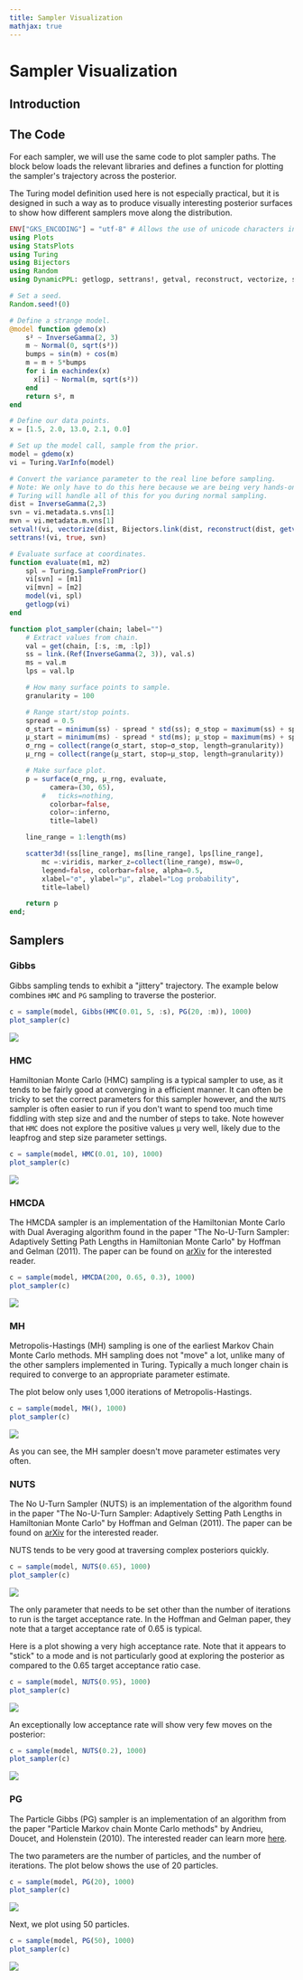 ```yaml
---
title: Sampler Visualization
mathjax: true
---
```


# Sampler Visualization

## Introduction

## The Code

For each sampler, we will use the same code to plot sampler paths. The block below loads the relevant libraries and defines a function for plotting the sampler's trajectory across the posterior.

The Turing model definition used here is not especially practical, but it is designed in such a way as to produce visually interesting posterior surfaces to show how different samplers move along the distribution.

```julia
ENV["GKS_ENCODING"] = "utf-8" # Allows the use of unicode characters in Plots.jl
using Plots
using StatsPlots
using Turing
using Bijectors
using Random
using DynamicPPL: getlogp, settrans!, getval, reconstruct, vectorize, setval!

# Set a seed.
Random.seed!(0)

# Define a strange model.
@model function gdemo(x)
    s² ~ InverseGamma(2, 3)
    m ~ Normal(0, sqrt(s²))
    bumps = sin(m) + cos(m)
    m = m + 5*bumps
    for i in eachindex(x)
      x[i] ~ Normal(m, sqrt(s²))
    end
    return s², m
end

# Define our data points.
x = [1.5, 2.0, 13.0, 2.1, 0.0]

# Set up the model call, sample from the prior.
model = gdemo(x)
vi = Turing.VarInfo(model)

# Convert the variance parameter to the real line before sampling.
# Note: We only have to do this here because we are being very hands-on.
# Turing will handle all of this for you during normal sampling.
dist = InverseGamma(2,3)
svn = vi.metadata.s.vns[1]
mvn = vi.metadata.m.vns[1]
setval!(vi, vectorize(dist, Bijectors.link(dist, reconstruct(dist, getval(vi, svn)))), svn)
settrans!(vi, true, svn)

# Evaluate surface at coordinates.
function evaluate(m1, m2)
    spl = Turing.SampleFromPrior()
    vi[svn] = [m1]
    vi[mvn] = [m2]
    model(vi, spl)
    getlogp(vi)
end

function plot_sampler(chain; label="")
    # Extract values from chain.
    val = get(chain, [:s, :m, :lp])
    ss = link.(Ref(InverseGamma(2, 3)), val.s)
    ms = val.m
    lps = val.lp

    # How many surface points to sample.
    granularity = 100

    # Range start/stop points.
    spread = 0.5
    σ_start = minimum(ss) - spread * std(ss); σ_stop = maximum(ss) + spread * std(ss);
    μ_start = minimum(ms) - spread * std(ms); μ_stop = maximum(ms) + spread * std(ms);
    σ_rng = collect(range(σ_start, stop=σ_stop, length=granularity))
    μ_rng = collect(range(μ_start, stop=μ_stop, length=granularity))

    # Make surface plot.
    p = surface(σ_rng, μ_rng, evaluate,
          camera=(30, 65),
        #   ticks=nothing,
          colorbar=false,
          color=:inferno,
          title=label)

    line_range = 1:length(ms)

    scatter3d!(ss[line_range], ms[line_range], lps[line_range],
        mc =:viridis, marker_z=collect(line_range), msw=0,
        legend=false, colorbar=false, alpha=0.5,
        xlabel="σ", ylabel="μ", zlabel="Log probability",
        title=label)

    return p
end;
```

## Samplers

### Gibbs

Gibbs sampling tends to exhibit a "jittery" trajectory. The example below combines `HMC` and `PG` sampling to traverse the posterior.

```julia
c = sample(model, Gibbs(HMC(0.01, 5, :s), PG(20, :m)), 1000)
plot_sampler(c)
```

![](sampler-figs/samplers-1.svg)

### HMC

Hamiltonian Monte Carlo (HMC) sampling is a typical sampler to use, as it tends to be fairly good at converging in a efficient manner. It can often be tricky to set the correct parameters for this sampler however, and the `NUTS` sampler is often easier to run if you don't want to spend too much time fiddling with step size and and the number of steps to take. Note however that `HMC` does not explore the positive values μ very well, likely due to the leapfrog and step size parameter settings.

```julia
c = sample(model, HMC(0.01, 10), 1000)
plot_sampler(c)
```

![](sampler-figs/samplers-2.svg)


### HMCDA

The HMCDA sampler is an implementation of the Hamiltonian Monte Carlo with Dual Averaging algorithm found in the paper "The No-U-Turn Sampler: Adaptively Setting Path Lengths in Hamiltonian Monte Carlo" by Hoffman and Gelman (2011). The paper can be found on [arXiv](https://arxiv.org/abs/1111.4246) for the interested reader.

```julia
c = sample(model, HMCDA(200, 0.65, 0.3), 1000)
plot_sampler(c)
```

![](sampler-figs/samplers-3.svg)


### MH

Metropolis-Hastings (MH) sampling is one of the earliest Markov Chain Monte Carlo methods. MH sampling does not "move" a lot, unlike many of the other samplers implemented in Turing. Typically a much longer chain is required to converge to an appropriate parameter estimate.

The plot below only uses 1,000 iterations of Metropolis-Hastings.

```julia
c = sample(model, MH(), 1000)
plot_sampler(c)
```

![](sampler-figs/samplers-4.svg)


As you can see, the MH sampler doesn't move parameter estimates very often.

### NUTS

The No U-Turn Sampler (NUTS) is an implementation of the algorithm found in the paper "The No-U-Turn Sampler: Adaptively Setting Path Lengths in Hamiltonian Monte Carlo" by Hoffman and Gelman (2011). The paper can be found on [arXiv](https://arxiv.org/abs/1111.4246) for the interested reader.

NUTS tends to be very good at traversing complex posteriors quickly.

```julia
c = sample(model, NUTS(0.65), 1000)
plot_sampler(c)
```

![](sampler-figs/samplers-5.svg)


The only parameter that needs to be set other than the number of iterations to run is the target acceptance rate. In the Hoffman and Gelman paper, they note that a target acceptance rate of 0.65 is typical.

Here is a plot showing a very high acceptance rate. Note that it appears to "stick" to a mode and is not particularly good at exploring the posterior as compared to the 0.65 target acceptance ratio case.

```julia
c = sample(model, NUTS(0.95), 1000)
plot_sampler(c)
```

![](sampler-figs/samplers-6.svg)


An exceptionally low acceptance rate will show very few moves on the posterior:

```julia
c = sample(model, NUTS(0.2), 1000)
plot_sampler(c)
```

![](sampler-figs/samplers-7.svg)


### PG

The Particle Gibbs (PG) sampler is an implementation of an algorithm from the paper "Particle Markov chain Monte Carlo methods" by Andrieu, Doucet, and Holenstein (2010). The interested reader can learn more [here](https://rss.onlinelibrary.wiley.com/doi/full/10.1111/j.1467-9868.2009.00736.x).

The two parameters are the number of particles, and the number of iterations. The plot below shows the use of 20 particles.

```julia
c = sample(model, PG(20), 1000)
plot_sampler(c)
```

![](sampler-figs/samplers-8.svg)


Next, we plot using 50 particles.

```julia
c = sample(model, PG(50), 1000)
plot_sampler(c)
```

![](sampler-figs/samplers-9.svg)
